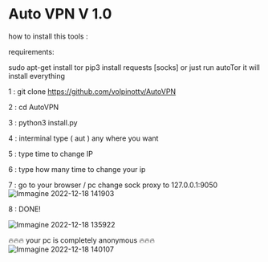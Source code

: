 # Auto VPN V 1.0

how to install this tools :

requirements:

sudo apt-get install tor
pip3 install requests [socks]
or just run autoTor it will install everything

1 : git clone https://github.com/volpinottv/AutoVPN

2 : cd AutoVPN

3 : python3 install.py

4 : interminal type ( aut ) any where you want
  
5 : type time to change IP

6 : type how many time to change your ip

7 : go to your browser / pc  change sock proxy to 127.0.0.1:9050
![Immagine 2022-12-18 141903](https://user-images.githubusercontent.com/108951418/208300608-416aeb9b-657d-425f-a27c-f40cce7b1f4b.png)

8 : DONE!

![Immagine 2022-12-18 135922](https://user-images.githubusercontent.com/108951418/208300435-49b0cd2f-b8e6-47bb-9a3e-c8cde8c531df.png)

🔥🔥🔥 your pc is completely anonymous 🔥🔥🔥
![Immagine 2022-12-18 140107](https://user-images.githubusercontent.com/108951418/208300704-63e2c878-6142-43a5-b7a7-1d73942d7160.png)
